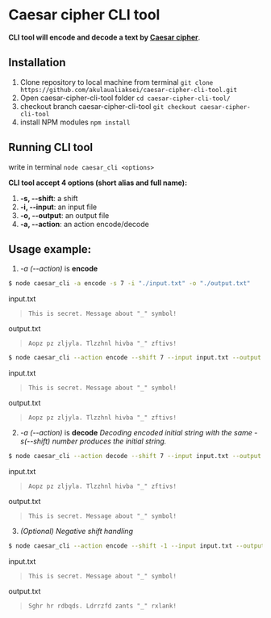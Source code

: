 # Caesar cipher CLI tool

**CLI tool will encode and decode a text by [Caesar cipher](https://en.wikipedia.org/wiki/Caesar_cipher)**.

## Installation
  1. Clone repository to local machine from terminal
  ``` git clone https://github.com/akulaualiaksei/caesar-cipher-cli-tool.git ```
  2. Open caesar-cipher-cli-tool folder
  ``` cd caesar-cipher-cli-tool/ ```
  3. checkout branch caesar-cipher-cli-tool
  ``` git checkout caesar-cipher-cli-tool ```
  4. install NPM modules
  ``` npm install ```


##  Running CLI tool
write in terminal
  ``` node caesar_cli <options> ```

**CLI tool accept 4 options (short alias and full name):**

1.  **-s, --shift**: a shift
2.  **-i, --input**: an input file
3.  **-o, --output**: an output file
4.  **-a, --action**: an action encode/decode

## Usage example:

1. _-a (--action)_ is **encode**

```bash
$ node caesar_cli -a encode -s 7 -i "./input.txt" -o "./output.txt"
```
 input.txt
> `This is secret. Message about "_" symbol!`

 output.txt
> `Aopz pz zljyla. Tlzzhnl hivba "_" zftivs!`

```bash
$ node caesar_cli --action encode --shift 7 --input input.txt --output output.txt
```
 input.txt
> `This is secret. Message about "_" symbol!`

 output.txt
> `Aopz pz zljyla. Tlzzhnl hivba "_" zftivs!`

2. _-a (--action)_ is **decode**
_Decoding encoded initial string with the same -s(--shift) number produces the initial string._

```bash
$ node caesar_cli --action decode --shift 7 --input input.txt --output output.txt
```

 input.txt
> `Aopz pz zljyla. Tlzzhnl hivba "_" zftivs!`

 output.txt
> `This is secret. Message about "_" symbol!`

3. _(Optional) Negative shift handling_

```bash
$ node caesar_cli --action encode --shift -1 --input input.txt --output output.txt
```

 input.txt
> `This is secret. Message about "_" symbol!`

 output.txt
> `Sghr hr rdbqds. Ldrrzfd zants "_" rxlank!`
